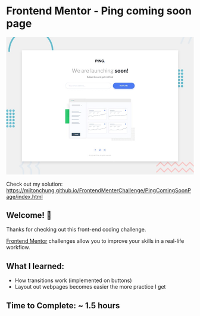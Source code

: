 # Frontend Mentor - Ping coming soon page

![Design preview for the Ping coming soon page coding challenge](./design/desktop-preview.jpg)

Check out my solution: https://miltonchung.github.io/FrontendMenterChallenge/PingComingSoonPage/index.html

## Welcome! 👋

Thanks for checking out this front-end coding challenge.

[Frontend Mentor](https://www.frontendmentor.io) challenges allow you to improve your skills in a real-life workflow.

## What I learned:

-  How transitions work (implemented on buttons)
-  Layout out webpages becomes easier the more practice I get

## Time to Complete: ~ 1.5 hours
